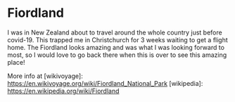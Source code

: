# Fiordland

I was in New Zealand about to travel around the whole country just before covid-19.
This trapped me in Christchurch for 3 weeks waiting to get a flight home. The Fiordland 
looks amazing and was what I was looking forward to most, so I would love to go back there
when this is over to see this amazing place!

More info at [wikivoyage]: https://en.wikivoyage.org/wiki/Fiordland_National_Park
[wikipedia]: https://en.wikipedia.org/wiki/Fiordland
